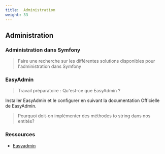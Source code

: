 ```yaml
---
title:  Administration
weight: 33
---
```




## Administration



### Administration dans Symfony

> Faire une recherche sur les différentes solutions disponibles pour l'administration dans Symfony

### EasyAdmin

> Travail préparatoire : Qu'est-ce que EasyAdmin ?

Installer EasyAdmin et le configurer en suivant la documentation Officielle de EasyAdmin.

> Pourquoi doit-on implémenter des méthodes to string dans nos entités?

### Ressources

- [Easyadmin](https://symfony.com/doc/master/bundles/EasyAdminBundle/index.html)